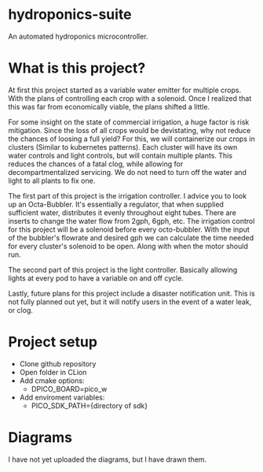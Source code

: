 # hydroponics-suite
An automated hydroponics microcontroller.

# What is this project?
At first this project started as a variable water emitter for multiple crops. With the plans of controlling each crop with a solenoid. Once I realized that this was far from economically viable, the plans shifted a little.

For some insight on the state of commercial irrigation, a huge factor is risk mitigation. Since the loss of all crops would be devistating, why not reduce the chances of loosing a full yield? For this, we will containerize our crops in clusters (Similar to kubernetes patterns). Each cluster will have its own water controls and light controls, but will contain multiple plants. This reduces the chances of a fatal clog, while allowing for decompartmentalized servicing. We do not need to turn off the water and light to all plants to fix one.

The first part of this project is the irrigation controller. I advice you to look up an Octa-Bubbler. It's essentially a regulator, that when supplied sufficient water, distributes it evenly throughout eight tubes. There are inserts to change the water flow from 2gph, 6gph, etc. The irrigation control for this project will be a solenoid before every octo-bubbler. With the input of the bubbler's flowrate and desired gph we can calculate the time needed for every cluster's solenoid to be open. Along with when the motor should run.

The second part of this project is the light controller. Basically allowing lights at every pod to have a variable on and off cycle.

Lastly, future plans for this project include a disaster notification unit. This is not fully planned out yet, but it will notify users in the event of a water leak, or clog.

# Project setup
 - Clone github repository
 - Open folder in CLion
- Add cmake options:
   - DPICO_BOARD=pico_w
- Add enviroment variables:
   - PICO_SDK_PATH={directory of sdk}

# Diagrams
I have not yet uploaded the diagrams, but I have drawn them.
